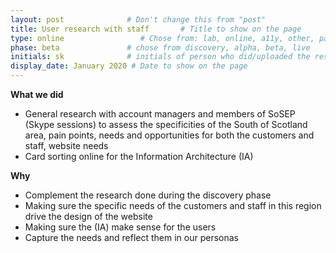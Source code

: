 ```yaml
---
layout: post              # Don't change this from "post"
title: User research with staff       # Title to show on the page
type: online                 # Chose from: lab, online, a11y, other, partner
phase: beta               # chose from discovery, alpha, beta, live
initials: sk              # initials of person who did/uploaded the research
display_date: January 2020 # Date to show on the page
---
```


**What we did**
- General research with account managers and members of SoSEP (Skype sessions) to assess the specificities of the South of Scotland area, pain points, needs and opportunities for both the customers and staff, website needs
- Card sorting online for the Information Architecture (IA)

**Why**
- Complement the research done during the discovery phase
- Making sure the specific needs of the customers and staff in this region drive the design of the website
- Making sure the (IA) make sense for the users
- Capture the needs and reflect them in our personas
